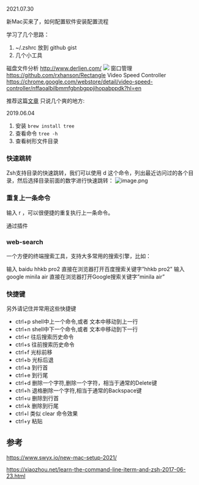 2021.07.30

新Mac买来了，如何配置软件安装配置流程

学习了几个思路：
1. ~/.zshrc 放到 github gist
2. 几个小工具

磁盘文件分析 http://www.derlien.com/
![](https://pek3b.qingstor.com/hexo-blog/hexo-blog/20210730101650.png)
窗口管理 https://github.com/rxhanson/Rectangle
Video Speed Controller https://chrome.google.com/webstore/detail/video-speed-controller/nffaoalbilbmmfgbnbgppjihopabppdk?hl=en

推荐这篇[文章](https://xiaozhou.net/learn-the-command-line-iterm-and-zsh-2017-06-23.html)
只说几个爽的地方:

2019.06.04
1. 安装 `brew install tree`
2. 查看命令 `tree -h`
3. 查看树形文件目录

### 快速跳转
Zsh支持目录的快速跳转，我们可以使用 d 这个命令，列出最近访问过的各个目录，然后选择目录前面的数字进行快速跳转：
![image.png](https://hexo-blog.pek3b.qingstor.com/upload_images/71414-2d32861afd1b9953.gif?imageMogr2/auto-orient/strip)

### 重复上一条命令
输入 r ，可以很便捷的重复执行上一条命令。

通过插件
### web-search
一个方便的终端搜索工具，支持大多常用的搜索引擎，比如：

输入 baidu hhkb pro2 直接在浏览器打开百度搜索关键字”hhkb pro2”
输入 google minila air 直接在浏览器打开Google搜索关键字”minila air”

### 快捷键
另外请记住并常用这些快捷键

* ctrl+p shell中上一个命令,或者 文本中移动到上一行
* ctrl+n shell中下一个命令,或者 文本中移动到下一行
* ctrl+r 往后搜索历史命令
* ctrl+s 往前搜索历史命令
* ctrl+f 光标前移
* ctrl+b 光标后退
* ctrl+a 到行首
* ctrl+e 到行尾
* ctrl+d 删除一个字符,删除一个字符，相当于通常的Delete键
* ctrl+h 退格删除一个字符,相当于通常的Backspace键
* ctrl+u 删除到行首
* ctrl+k 删除到行尾
* ctrl+l 类似 clear 命令效果
* ctrl+y 粘贴

## 参考

https://www.swyx.io/new-mac-setup-2021/

https://xiaozhou.net/learn-the-command-line-iterm-and-zsh-2017-06-23.html
